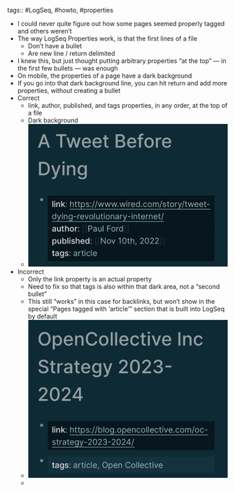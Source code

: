 ---
---

tags:: #LogSeq, #howto, #properties

- I could never quite figure out how some pages seemed properly tagged and others weren’t
- The way LogSeq Properties work, is that the first lines of a file
	- Don’t have a bullet
	- Are new line / return delimited
- I knew this, but just thought putting arbitrary properties “at the top” — in the first few bullets — was enough
- On mobile, the properties of a page have a dark background
- If you go into that dark background line, you can hit return and add more properties, without creating a bullet
- Correct
	- link, author, published, and tags properties, in any order, at the top of a file
	- Dark background
	- ![2022-12-27-10-04-05.jpeg](../assets/2022-12-27-10-04-05.jpeg)
- Incorrect
	- Only the link property is an actual property
	- Need to fix so that tags is also within that dark area, not a “second bullet”
	- This still “works” in this case for backlinks, but won’t show in the special “Pages tagged with ‘article’” section that is built into LogSeq by default
	- ![2022-12-27-10-04-23.jpeg](../assets/2022-12-27-10-04-23.jpeg)
	-